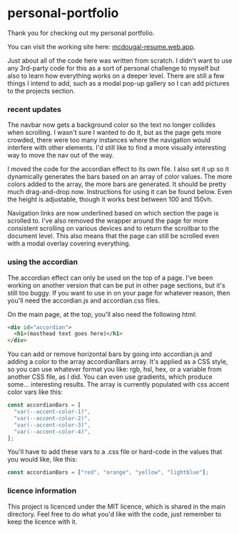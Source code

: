 # personal-portfolio

Thank you for checking out my personal portfolio.

You can visit the working site here: [mcdougal-resume.web.app](https://mcdougal-resume.web.app).

Just about all of the code here was written from scratch. I didn't want to use any 3rd-party code for this as a sort of personal challenge to myself but also to learn how everything works on a deeper level. There are still a few things I intend to add, such as a modal pop-up gallery so I can add pictures to the projects section.

### recent updates

The navbar now gets a background color so the text no longer collides when scrolling. I wasn't sure I wanted to do it, but as the page gets more crowded, there were too many instances where the navigation would interfere with other elements. I'd still like to find a more visually interesting way to move the nav out of the way.

I moved the code for the accordian effect to its own file. I also set it up so it dynamically generates the bars based on an array of color values. The more colors added to the array, the more bars are generated. It should be pretty much drag-and-drop now. Instructions for using it can be found below. Even the height is adjustable, though it works best between 100 and 150vh.

Navigation links are now underlined based on which section the page is scrolled to. I've also removed the wrapper around the page for more consistent scrolling on various devices and to return the scrollbar to the document level. This also means that the page can still be scrolled even with a modal overlay covering everything.

### using the accordian

The accordian effect can only be used on the top of a page. I've been working on another version that can be put in other page sections, but it's still too buggy. If you want to use in on your page for whatever reason, then you'll need the accordian.js and accordian.css files.

On the main page, at the top, you'll also need the following html:

```html
<div id="accordian">
  <h1>(masthead text goes here)</h1>
</div>
```

You can add or remove horizontal bars by going into accordian.js and adding a color to the array accordianBars array. It's applied as a CSS style, so you can use whatever format you like: rgb, hsl, hex, or a variable from another CSS file, as I did. You can even use gradients, which produce some... interesting results. The array is currently populated with css accent color vars like this:

```javascript
const accordianBars = [
  "var(--accent-color-1)",
  "var(--accent-color-2)",
  "var(--accent-color-3)",
  "var(--accent-color-4)",
];
```

You'll have to add these vars to a .css file or hard-code in the values that you would like, like this:

```javascript
const accordianBars = ["red", "orange", "yellow", "lightblue"];
```

### licence information

This project is licenced under the MIT licence, which is shared in the main directory. Feel free to do what you'd like with the code, just remember to keep the licence with it.
